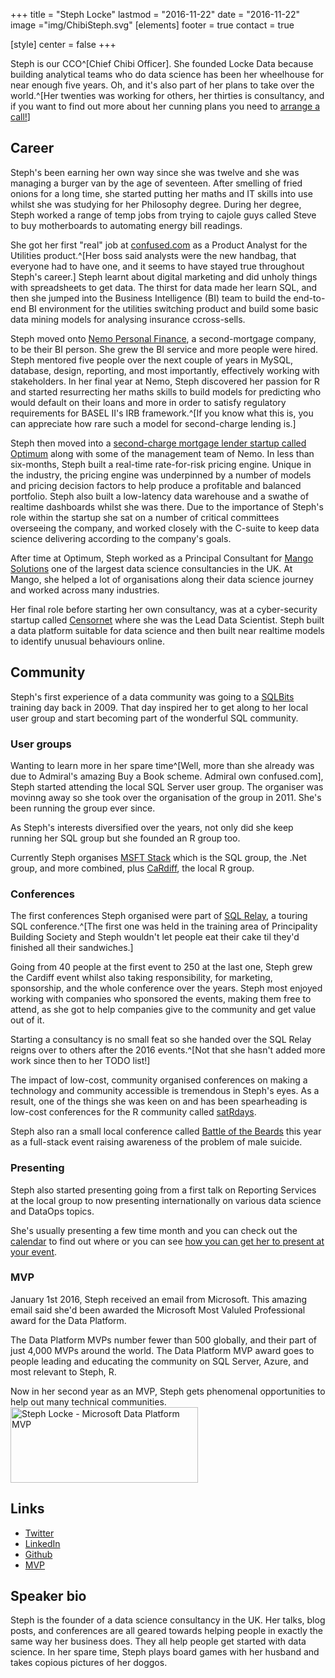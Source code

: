 +++
title = "Steph Locke"
lastmod = "2016-11-22"
date = "2016-11-22"
image ="img/ChibiSteph.svg"
[elements]
  footer = true
  contact = true



[style]
  center = false
+++

Steph is our CCO^[Chief Chibi Officer]. She founded Locke Data because building analytical teams who do data science has been her wheelhouse for near enough five years. Oh, and it's also part of her plans to take over the world.^[Her twenties was working for others, her thirties is consultancy, and if you want to find out more about her cunning plans you need to [arrange a call!](//lockelife.com/#contact)]

## Career
Steph's been earning her own way since she was twelve and she was managing a burger van by the age of seventeen. After smelling of fried onions for a long time, she started putting her maths and IT skills into use whilst she was studying for her Philosophy degree. During her degree, Steph worked a range of temp jobs from trying to cajole guys called Steve to buy motherboards to automating energy bill readings. 

She got her first "real" job at [confused.com](//confused.com) as a Product Analyst for the Utilities product.^[Her boss said analysts were the new handbag, that everyone had to have one, and it seems to have stayed true throughout Steph's career.] Steph learnt about digital marketing and did unholy things with spreadsheets to get data. The thirst for data made her learn SQL, and then she jumped into the Business Intelligence (BI) team to build the end-to-end BI environment for the utilities switching product and build some basic data mining models for analysing insurance ccross-sells.

Steph moved onto [Nemo Personal Finance](//nemo-loans.co.uk), a second-mortgage company, to be their BI person. She grew the BI service and more people were hired. Steph mentored five people over the next couple of years in MySQL, database, design, reporting, and most importantly, effectively working with stakeholders. In her final year at Nemo, Steph discovered her passion for R and started resurrecting her maths skills to build models for predicting who would default on their loans and more in order to satisfy regulatory requirements for BASEL II's IRB framework.^[If you know what this is, you can appreciate how rare such a model for second-charge lending is.]

Steph then moved into a [second-charge mortgage lender startup called Optimum](http://www.mortgagesolutions.co.uk/news/2014/07/14/ex-nemo-team-say-new-lender-to-be-major-force-in-second-charge/) along with some of the management team of Nemo. In less than six-months, Steph built a real-time rate-for-risk pricing engine. Unique in the industry, the pricing engine was underpinned by a number of models and pricing decision factors to help produce a profitable and balanced portfolio. Steph also built a low-latency data warehouse and a swathe of realtime dashboards whilst she was there. Due to the importance of Steph's role within the startup she sat on a number of critical committees overseeing the company, and worked closely with the C-suite to keep data science delivering according to the company's goals. 

After time at Optimum, Steph worked as a Principal Consultant for [Mango Solutions](//mango-solutions.com) one of the largest data science consultancies in the UK. At Mango, she helped a lot of organisations along their data science journey and worked across many industries.

Her final role before starting her own consultancy, was at a cyber-security startup called [Censornet](//censornet.com) where she was the Lead Data Scientist. Steph built a data platform suitable for data science and then built near realtime models to identify unusual behaviours online. 

## Community
Steph's first experience of a data community was going to a [SQLBits](//sqlbits.com) training day back in 2009. That day inspired her to get along to her local user group and start becoming part of the wonderful SQL community.

### User groups
Wanting to learn more in her spare time^[Well, more than she already was due to Admiral's amazing Buy a Book scheme. Admiral own confused.com], Steph  started attending the local SQL Server user group. The organiser was movinng away so she took over the organisation of the group in 2011. She's been running the group ever since.

As Steph's interests diversified over the years, not only did she keep running her SQL group but she founded an R group too.

Currently Steph organises [MSFT Stack](//meetup.com/msft-stack) which is the SQL group, the .Net group, and more combined, plus  [CaRdiff](www.meetup.com/Cardiff-R-User-Group/), the local R group.

### Conferences
The first conferences Steph organised were part of [SQL Relay](//sqlrelay.co.uk), a touring SQL conference.^[The first one was held in the training area of Principality Building Society and Steph wouldn't let people eat their cake til they'd finished all their sandwiches.]

Going from 40 people at the first event to 250 at the last one, Steph grew the Cardiff event whilst also taking responsibility, for marketing, sponsorship, and the whole conference over the years. Steph most enjoyed working with companies who sponsored the events, making them free to attend, as she got to help companies give to the community and get value out of it.

Starting a consultancy is no small feat so she handed over the SQL Relay reigns over to others after the 2016 events.^[Not that she hasn't added more work since then to her TODO list!]

The impact of low-cost, community organised conferences on making a technology and community accessible is tremendous in Steph's eyes. As a result, one of the things she was keen on and has been spearheading is low-cost conferences for the R community called [satRdays](//satrdays.org).

Steph also ran a small local conference called [Battle of the Beards](//battleofthebeards.info) this year as a full-stack event raising awareness of the problem of male suicide.

### Presenting
Steph also started presenting going from a first talk on Reporting Services at the local group to now presenting internationally on various data science and DataOps topics. 

She's usually presenting a few time month and you can check out the [calendar](//locklife.com/#calendar) to find out where or you can see [how you can get her to present at your event](../communityofferings).

### MVP
January 1st 2016, Steph received an email from Microsoft. This amazing email said she'd been awarded the Microsoft Most Valuled Professional award for the Data Platform.

The Data Platform MVPs number fewer than 500 globally, and their part of just 4,000 MVPs around the world. The Data Platform MVP award goes to people leading and educating the community on SQL Server, Azure, and most relevant to Steph, R.

Now in her second year as an MVP, Steph gets phenomenal opportunities to help out many technical communities.
<a href="https://mvp.microsoft.com/en-us/mvp/Stephanie%20%20Locke-5001721" rel="attachment wp-att-61530"><img class="wp-image-61530 size-medium" src="http://res.cloudinary.com/lockedata/image/upload/h_121,w_300/v1499850509/MVP_Logo_Horizontal_Preferred_Cyan300_RGB_300ppi_voco2z.png" alt="Steph Locke - Microsoft Data Platform MVP" width="300" height="121" /></a>  

## Links
- [Twitter](//twitter.com/stefflocke)
- [LinkedIn](//uk.linkedin.com/in/stephanielocke)
- [Github](//github.com/stephlocke)
- [MVP](//mvp.microsoft.com/en-us/mvp/Stephanie%20%20Locke-5001721)

## Speaker bio
Steph is the founder of a data science consultancy in the UK. Her talks, blog posts, and conferences are all geared towards helping people in exactly the same way her business does. They all help people get started with data science. In her spare time, Steph plays board games with her husband and takes copious pictures of her doggos.